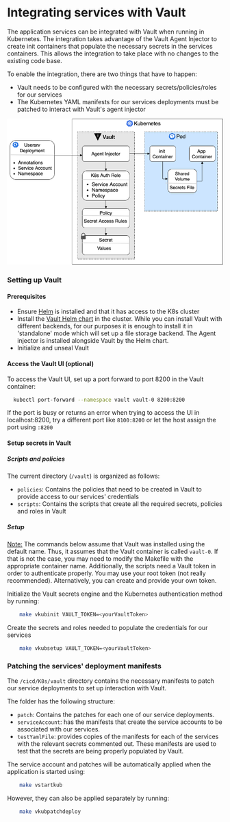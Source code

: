 # Integrating services with Vault

The application services can be integrated with Vault when running in Kubernetes. The integration takes advantage of the Vault Agent Injector to create init containers that populate the necessary secrets in the services containers. 
This allows the integration to take place with no changes to the existing code base.

To enable the integration, there are two things that have to happen:
- Vault needs to be configured with the necessary secrets/policies/roles for our services
- The Kubernetes YAML manifests for our services deployments must be patched to interact with Vault's agent injector



![Agent pulls parameters from the deployment and uses them to create an init container](../diagramsforDocs/stopPasswordInsanity-InjectingValuesDetail.png)




### Setting up Vault

#### Prerequisites

- Ensure [Helm](https://helm.sh/docs/intro/install/) is installed and that it has access to the K8s cluster 
- Install the [Vault Helm chart](https://www.vaultproject.io/docs/platform/k8s/helm/run#standalone-mode) in the cluster.
  While you can install Vault with different backends, for our purposes it is enough to install it in 'standalone' mode which will set up a file storage backend. The Agent injector is installed alongside Vault by the Helm chart.
- Initialize and unseal Vault

#### Access the Vault UI (optional)

To access the Vault UI, set up a port forward to port 8200 in the Vault container:
```bash
  kubectl port-forward --namespace vault vault-0 8200:8200
```
If the port is busy or returns an error when trying to access the UI in localhost:8200,  try a different port like `8100:8200` or let the host assign the port using  `:8200`

#### Setup secrets in Vault

##### Scripts and policies

The current directory (`/vault`) is organized as follows:
- `policies`: Contains the policies that need to be created in Vault to provide access to our services' credentials
- `scripts`: Contains the scripts that create all the required secrets, policies and roles in Vault

##### Setup 

<u>Note:</u> The commands below assume that Vault was installed using the default name. Thus, it assumes that the Vault container is called `vault-0`. If that is not the case, you may need to modify the Makefile with the appropriate container name. 
Additionally, the scripts need a Vault token in order to authenticate properly. You may use your 
root token (not really recommended). Alternatively, you can create and provide your own token.

Initialize the Vault secrets engine and the Kubernetes authentication method by running:

```bash
    make vkubinit VAULT_TOKEN=<yourVaultToken>
```

Create the secrets and roles needed to populate the credentials for our services

```bash
    make vkubsetup VAULT_TOKEN=<yourVaultToken>
```

### Patching the services' deployment manifests

The `/cicd/K8s/vault` directory contains the necessary manifests to patch our service deployments to set up interaction with Vault.

The folder has the following structure:

- `patch`: Contains the patches for each one of our service deployments.
- `serviceAccount`: has the manifests that create the service accounts to be associated with our services.
- `testYamlFile`: provides copies of the manifests for each of the services with the relevant secrets commented out. These manifests are used to test that the secrets are being properly populated by Vault. 

The service account and patches will be automatically applied when the application is started using:
```bash
    make vstartkub
```
However, they can also be applied separately by running:
```bash
    make vkubpatchdeploy
```